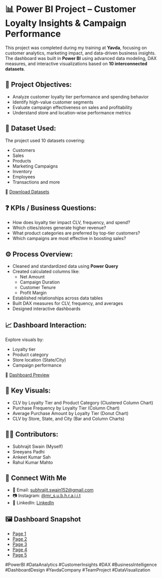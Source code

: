 # 📊 Power BI Project – Customer Loyalty Insights & Campaign Performance

This project was completed during my training at **Yavda**, focusing on customer analytics, marketing impact, and data-driven business insights. The dashboard was built in **Power BI** using advanced data modeling, DAX measures, and interactive visualizations based on **10 interconnected datasets**.

## 📌 Project Objectives:
- Analyze customer loyalty tier performance and spending behavior
- Identify high-value customer segments
- Evaluate campaign effectiveness on sales and profitability
- Understand store and location-wise performance metrics

## 📁 Dataset Used:
The project used 10 datasets covering:
- Customers
- Sales
- Products
- Marketing Campaigns
- Inventory
- Employees
- Transactions and more

🔗 [Download Datasets](https://github.com/Subhrajitgithub18/PowerBI-Loyalty-Insights-Campaign-Performance/blob/main/Customer_Segmentation_Report%20(3)%20-%20Copy.zip)

## ❓ KPIs / Business Questions:
- How does loyalty tier impact CLV, frequency, and spend?
- Which cities/stores generate higher revenue?
- What product categories are preferred by top-tier customers?
- Which campaigns are most effective in boosting sales?

## ⚙️ Process Overview:
- Cleaned and standardized data using **Power Query**
- Created calculated columns like:
  - Net Amount
  - Campaign Duration
  - Customer Tenure
  - Profit Margin
- Established relationships across data tables
- Built DAX measures for CLV, frequency, and averages
- Designed interactive dashboards

## 📈 Dashboard Interaction:
Explore visuals by:
- Loyalty tier
- Product category
- Store location (State/City)
- Campaign performance

🔗 [Dashboard Preview](https://github.com/Subhrajitgithub18/PowerBI-Loyalty-Insights-Campaign-Performance/blob/main/Group_6_Assignment_3.pbix)

## 🧩 Key Visuals:
- CLV by Loyalty Tier and Product Category (Clustered Column Chart)
- Purchase Frequency by Loyalty Tier (Column Chart)
- Average Purchase Amount by Loyalty Tier (Donut Chart)
- CLV by Store, State, and City (Bar and Column Charts)

## 👨‍💻 Contributors:
- Subhrajit Swain (Myself)
- Sreeyans Padhi
- Ankeet Kumar Sah
- Rahul Kumar Mahto

## 🔗 Connect With Me
- 📧 Email: subhrajit.swain152@gmail.com  
- 📷 Instagram: [@mr_s.u.b.h.r.a.j.i.t](https://www.instagram.com/mr_s.u.b.h.r.a.j.i.t/?hl=en)
- 💼 LinkedIn: <a href= "https://www.linkedin.com/in/subhrajit-swain">LinkedIn</a>

## 🖼️ Dashboard Snapshot
- <a href="https://github.com/Subhrajitgithub18/PowerBI-Loyalty-Insights-Campaign-Performance/blob/main/Screenshot%202025-06-28%20213716.png">Page 1</a>
- <a href="https://github.com/Subhrajitgithub18/PowerBI-Loyalty-Insights-Campaign-Performance/blob/main/Screenshot%202025-06-28%20213731.png">Page 2</a>
- <a href="https://github.com/Subhrajitgithub18/PowerBI-Loyalty-Insights-Campaign-Performance/blob/main/Screenshot%202025-06-28%20213750.png">Page 3</a>
- <a href="https://github.com/Subhrajitgithub18/PowerBI-Loyalty-Insights-Campaign-Performance/blob/main/Screenshot%202025-06-28%20213851.png">Page 4</a>
- <a href="https://github.com/Subhrajitgithub18/PowerBI-Loyalty-Insights-Campaign-Performance/blob/main/Screenshot%202025-06-28%20213920.png">Page 5</a>

#PowerBI #DataAnalytics #CustomerInsights #DAX #BusinessIntelligence #DashboardDesign #YavdaCompany #TeamProject #DataVisualization
